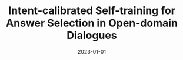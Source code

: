 ---
title: "Intent-calibrated Self-training for Answer Selection in Open-domain Dialogues"

collection: publications
pubsource: journal
permalink: /publication/2023-01-01-Intent-calibrated-Self-training-for-Answer-Selection-in-Open-domain-Dialogues
date: 2023-01-01
venue: 'Transactions of the Association for Computational Linguistics (TACL)'
citation: ' Wentao Deng,  <b>Jiahuan Pei*</b>,  Zhaochun Ren,  Zhumin Chen,  Pengjie Ren, &quot;Intent-calibrated Self-training for Answer Selection in Open-domain Dialogues.&quot; Transactions of the Association for Computational Linguistics (TACL), 2023.'
---
